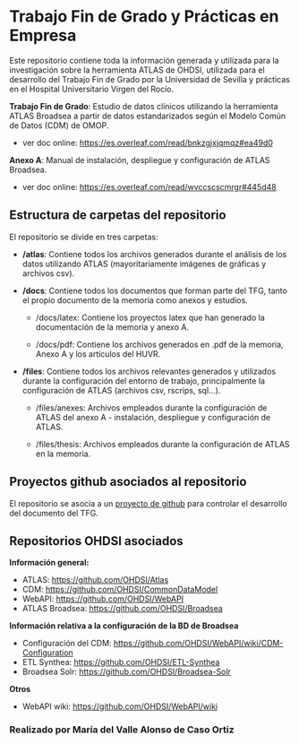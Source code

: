 # Trabajo Fin de Grado y Prácticas en Empresa

Este repositorio contiene toda la información generada y utilizada para la investigación sobre la herramienta ATLAS de OHDSI, utilizada para el desarrollo del Trabajo Fin de Grado por la Universidad de Sevilla y prácticas en el Hospital Universitario Virgen del Rocío.

**Trabajo Fin de Grado**: Estudio de datos clínicos utilizando la herramienta ATLAS Broadsea a partir de datos estandarizados según el Modelo Común de Datos (CDM) de OMOP.

 - ver doc online: https://es.overleaf.com/read/bnkzgjxjqmqz#ea49d0

**Anexo A**: Manual de instalación, despliegue y configuración de ATLAS Broadsea. 

  - ver doc online: https://es.overleaf.com/read/wvccscscmrgr#445d48

## Estructura de carpetas del repositorio

El repositorio se divide en tres carpetas:

- **/atlas**:
  Contiene todos los archivos generados durante el análisis de los datos utilizando ATLAS (mayoritariamente imágenes de gráficas y archivos csv).

- **/docs**:
  Contiene todos los documentos que forman parte del TFG, tanto el propio documento de la memoria como anexos y estudios.
  
    - /docs/latex:  Contiene los proyectos latex que han generado la documentación de la memoria y anexo A.
 
    - /docs/pdf: Contiene los archivos generados en .pdf de la memoria, Anexo A y los artículos del HUVR.
  
- **/files**:
  Contiene todos los archivos relevantes generados y utilizados durante la configuración del entorno de trabajo, principalmente la configuración de ATLAS (archivos csv, rscrips, sql...).

    - /files/anexes: Archivos empleados durante la configuración de ATLAS del anexo A - instalación, despliegue y configuración de ATLAS.
  
    - /files/thesis: Archivos empleados durante la configuración de ATLAS en la memoria.
 

## Proyectos github asociados al repositorio

El repositorio se asocia a un [proyecto de github](https://github.com/users/vallealonsodc/projects/2) para controlar el desarrollo del documento del TFG.

## Repositorios OHDSI asociados
**Información general:**
- ATLAS: https://github.com/OHDSI/Atlas
- CDM: https://github.com/OHDSI/CommonDataModel
- WebAPI: https://github.com/OHDSI/WebAPI
- ATLAS Broadsea: https://github.com/OHDSI/Broadsea

**Información relativa a la configuración de la BD de Broadsea**
- Configuración del CDM: https://github.com/OHDSI/WebAPI/wiki/CDM-Configuration
- ETL Synthea: https://github.com/OHDSI/ETL-Synthea
- Broadsea Solr: https://github.com/OHDSI/Broadsea-Solr

**Otros**
- WebAPI wiki: https://github.com/OHDSI/WebAPI/wiki


###  Realizado por María del Valle Alonso de Caso Ortiz
